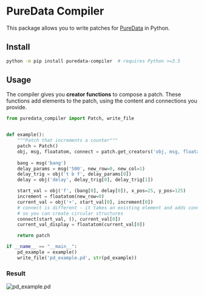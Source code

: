 # PureData Compiler

This package allows you to write patches for [PureData](https://puredata.info) in Python.

## Install

```bash
python -m pip install puredata-compiler  # requires Python >=3.5
```

## Usage

The compiler gives you **creator functions** to compose a patch. These functions
add elements to the patch, using the content and connections you provide.

```python
from puredata_compiler import Patch, write_file


def example():
    """Patch that increments a counter"""
    patch = Patch()
    obj, msg, floatatom, connect = patch.get_creators('obj, msg, floatatom, connect')
 
    bang = msg('bang')
    delay_params = msg('500', new_row=0, new_col=1)
    delay_trig = obj('t b f', delay_params[0])
    delay = obj('delay', delay_trig[0], delay_trig[1])

    start_val = obj('f', (bang[0], delay[0]), x_pos=25, y_pos=125)
    increment = floatatom(new_row=0)
    current_val = obj('+', start_val[0], increment[0])
    # connect is different - it takes an existing element and adds connections,
    # so you can create circular structures
    connect(start_val, (), current_val[0])
    current_val_display = floatatom(current_val[0])

    return patch

if __name__ == "__main__":
    pd_example = example()
    write_file('pd_example.pd', str(pd_example))
```

### Result

![pd_example.pd](https://dylanburati.github.io/assets/puredata-compiler1.png)
